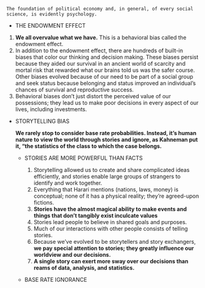 ```text
The foundation of political economy and, in general, of every social science, is evidently psychology.
```

- THE ENDOWMENT EFFECT

1. **We all overvalue what we have.** This is a behavioral bias called the endowment effect.
2. In addition to the endowment effect, there are hundreds of built-in biases that color our thinking and decision making. These biases persist because they aided our survival in an ancient world of scarcity and mortal risk that rewarded what our brains told us was the safer course. Other biases evolved because of our need to be part of a social group and seek status because belonging and status improved an individual’s chances of survival and reproductive success.
3. Behavioral biases don’t just distort the perceived value of our possessions; they lead us to make poor decisions in every aspect of our lives, including investments.

- STORYTELLING BIAS

  **We rarely stop to consider base rate probabilities. Instead, it’s human nature to view the world through stories and ignore, as Kahneman put it, “the statistics of the class to which the case belongs.**
   - STORIES ARE MORE POWERFUL THAN FACTS
     1. Storytelling allowed us to create and share complicated ideas efficiently, and stories enable large groups of strangers to identify and work together.
     2. Everything that Harari mentions (nations, laws, money) is conceptual; none of it has a physical reality; they’re agreed-upon fictions. 
     3. **Stories have the almost magical ability to make events and things that don’t tangibly exist inculcate values**
     4. Stories lead people to believe in shared goals and purposes.
     5. Much of our interactions with other people consists of telling stories.
     6. Because we’ve evolved to be storytellers and story exchangers, **we pay special attention to stories; they greatly influence our worldview and our decisions.**
     7. **A single story can exert more sway over our decisions than reams of data, analysis, and statistics.**

   - BASE RATE IGNORANCE
     